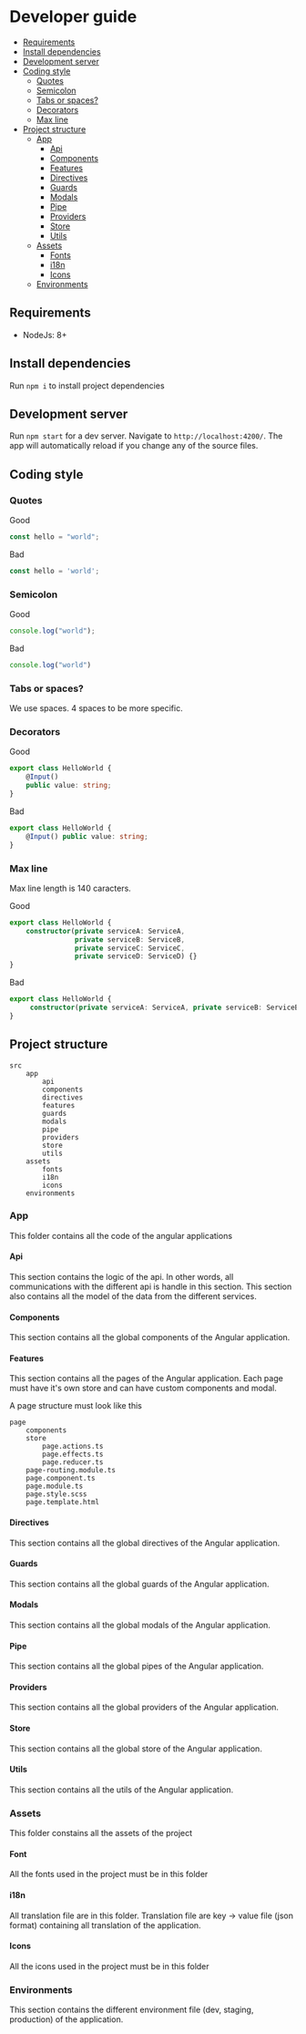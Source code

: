 # Developer guide

- [Requirements](#requirements)
- [Install dependencies](#install-dependencies)
- [Development server](#development-server)
- [Coding style](#development-server)
    - [Quotes](#quotes)
    - [Semicolon](#semicolon)
    - [Tabs or spaces?](#tabs-or-spaces)
    - [Decorators](#decorators)
    - [Max line](#max-line)
- [Project structure](#project-structure)
    - [App](#app)
        - [Api](#api)
        - [Components](#components)
        - [Features](#features)
        - [Directives](#directives)
        - [Guards](#guards)
        - [Modals](#modals)
        - [Pipe](pipe)
        - [Providers](#providers)
        - [Store](#store)
        - [Utils](#utils)
    - [Assets](#assets)
        - [Fonts](#fonts)
        - [i18n](#i18n)
        - [Icons](#icons)
    - [Environments](#environments)

## Requirements
- NodeJs: 8+

## Install dependencies
Run `npm i` to install project dependencies

## Development server

Run `npm start` for a dev server. Navigate to `http://localhost:4200/`. The app will automatically reload if you change any of the source files.

## Coding style

### Quotes
Good
```typescript
const hello = "world";
```

Bad
```typescript
const hello = 'world';
```

### Semicolon
Good
```typescript
console.log("world");
```

Bad
```typescript
console.log("world")
```

### Tabs or spaces?
We use spaces. 4 spaces to be more specific.

### Decorators
Good
```typescript
export class HelloWorld {
    @Input()
    public value: string;
}
```

Bad
```typescript
export class HelloWorld {
    @Input() public value: string;
}
```

### Max line
Max line length is 140 caracters.

Good
```typescript
export class HelloWorld {
    constructor(private serviceA: ServiceA,
                private serviceB: ServiceB,
                private serviceC: ServiceC,
                private serviceD: ServiceD) {}
}
```

Bad
```typescript
export class HelloWorld {
     constructor(private serviceA: ServiceA, private serviceB: ServiceB, private serviceC: ServiceC, private serviceD: ServiceD) {}
}
```

## Project structure
```
src
    app
        api
        components
        directives
        features
        guards
        modals
        pipe
        providers
        store
        utils
    assets
        fonts
        i18n
        icons
    environments
```

### App
This folder contains all the code of the angular applications

#### Api
This section contains the logic of the api. In other words, all communications with the different api is handle in this section.
This section also contains all the model of the data from the different services.

#### Components
This section contains all the global components of the Angular application.

#### Features
This section contains all the pages of the Angular application. Each page must have it's own store and can have custom components and modal.

A page structure must look like this
```
page
    components
    store
        page.actions.ts
        page.effects.ts
        page.reducer.ts
    page-routing.module.ts
    page.component.ts
    page.module.ts
    page.style.scss
    page.template.html
```

#### Directives
This section contains all the global directives of the Angular application.

#### Guards
This section contains all the global guards of the Angular application.

#### Modals
This section contains all the global modals of the Angular application.

#### Pipe
This section contains all the global pipes of the Angular application.

#### Providers
This section contains all the global providers of the Angular application.

#### Store
This section contains all the global store of the Angular application.

#### Utils
This section contains all the utils of the Angular application.

### Assets
This folder constains all the assets of the project

#### Font
All the fonts used in the project must be in this folder

#### i18n
All translation file are in this folder. Translation file are key -> value file (json format) containing all translation of the application.

#### Icons
All the icons used in the project must be in this folder

### Environments
This section contains the different environment file (dev, staging, production) of the application.
